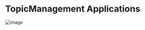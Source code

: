 # TopicManagement Applications

![image](https://github.com/user-attachments/assets/98c2097b-4a1b-4287-86fa-4bc8400ebc88)
